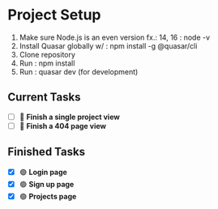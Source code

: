 # Project Setup
1. Make sure Node.js is an even version fx.: 14, 16 : node -v
2. Install Quasar globally w/ : npm install -g @quasar/cli
3. Clone repository
4. Run : npm install
5. Run : quasar dev (for development)

## Current Tasks
- [ ] 🔵 **Finish a single project view**
- [ ] 🔵 **Finish a 404 page view**

## Finished Tasks
- [x] 🟢 **Login page**
- [x] 🟢 **Sign up page**
- [x] 🟢 **Projects page**
